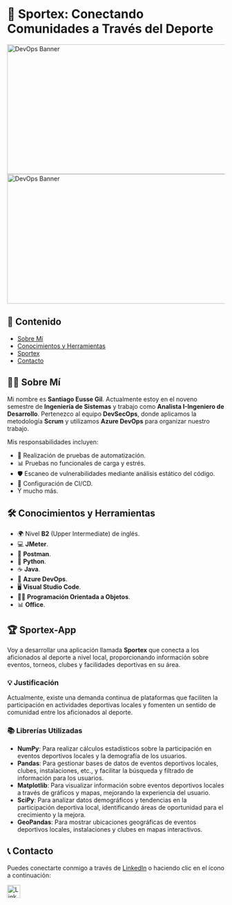 # 🏅 Sportex: Conectando Comunidades a Través del Deporte

<img src="[https://agilidadydevops.net/wp-content/uploads/2022/12/devops_by_dynatrace.png](https://github.com/eusse701sg/ppi_dai_EUSSEs/blob/main/assets/LogoSportex.PNG)" alt="DevOps Banner" width="600"
height= "300">
<img src="[https://agilidadydevops.net/wp-content/uploads/2022/12/devops_by_dynatrace.png](https://github.com/eusse701sg/ppi_dai_EUSSEs/blob/main/assets/LogoSportexCompleto.PNG)" alt="DevOps Banner" width="600"
height= "300">


## 📑 Contenido
- [Sobre Mí](#sobre-mí)
- [Conocimientos y Herramientas](#conocimientos-y-herramientas)
- [Sportex](#sportex-app)
- [Contacto](#contacto)

## 🙋‍♂️ Sobre Mí
Mi nombre es **Santiago Eusse Gil**. Actualmente estoy en el noveno semestre de **Ingeniería de Sistemas** y trabajo como **Analista I-Ingeniero de Desarrollo**. Pertenezco al equipo **DevSecOps**, donde aplicamos la metodología **Scrum** y utilizamos **Azure DevOps** para organizar nuestro trabajo.

Mis responsabilidades incluyen:
- 🔄 Realización de pruebas de automatización.
- 📊 Pruebas no funcionales de carga y estrés.
- 🛡️ Escaneo de vulnerabilidades mediante análisis estático del código.
- 🚀 Configuración de CI/CD.
- Y mucho más.

## 🛠️ Conocimientos y Herramientas
- 🌍 Nivel **B2** (Upper Intermediate) de inglés.
- 💻 **JMeter**.
- 🧪 **Postman**.
- 🐍 **Python**.
- ☕ **Java**.
- 🚀 **Azure DevOps**.
- 🖥️ **Visual Studio Code**.
- 👨‍💻 **Programación Orientada a Objetos**.
- 📊 **Office**.

## 🏆 Sportex-App
Voy a desarrollar una aplicación llamada **Sportex** que conecta a los aficionados al deporte a nivel local, proporcionando información sobre eventos, torneos, clubes y facilidades deportivas en su área.

### 💡 Justificación
Actualmente, existe una demanda continua de plataformas que faciliten la participación en actividades deportivas locales y fomenten un sentido de comunidad entre los aficionados al deporte.

### 📚 Librerías Utilizadas
- **NumPy**: Para realizar cálculos estadísticos sobre la participación en eventos deportivos locales y la demografía de los usuarios.
- **Pandas**: Para gestionar bases de datos de eventos deportivos locales, clubes, instalaciones, etc., y facilitar la búsqueda y filtrado de información para los usuarios.
- **Matplotlib**: Para visualizar información sobre eventos deportivos locales a través de gráficos y mapas, mejorando la experiencia del usuario.
- **SciPy**: Para analizar datos demográficos y tendencias en la participación deportiva local, identificando áreas de oportunidad para el crecimiento y la mejora.
- **GeoPandas**: Para mostrar ubicaciones geográficas de eventos deportivos locales, instalaciones y clubes en mapas interactivos.

## 📞 Contacto
Puedes conectarte conmigo a través de [LinkedIn](https://co.linkedin.com/in/santiago-eusse-gil-638b83220?trk=people-guest_people_search-card) o haciendo clic en el ícono a continuación:

<a href="https://co.linkedin.com/in/santiago-eusse-gil-638b83220?trk=people-guest_people_search-card" target="_blank">
  <img src="https://cdn-icons-png.flaticon.com/512/174/174857.png" alt="LinkedIn" width="30" height="30" style="vertical-align:middle; margin-right:10px;">
</a>
